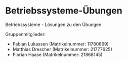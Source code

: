 # Betriebssysteme-Übungen

Betriebssysteme - Lösungen zu den Übungen

Gruppenmitglieder: 
- Fabian Lukassen (Matrikelnummer: 11780869)
- Matthias Drescher (Matrikelnummer: 21777625)
- Florian Haase (Matrikelnummer: 21868145)
